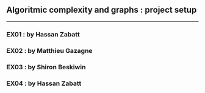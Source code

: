 ## Algoritmic complexity and graphs : project setup

---

### EX01 : by Hassan Zabatt
### EX02 : by Matthieu Gazagne
### EX03 : by Shiron Beskiwin
### EX04 : by Hassan Zabatt

